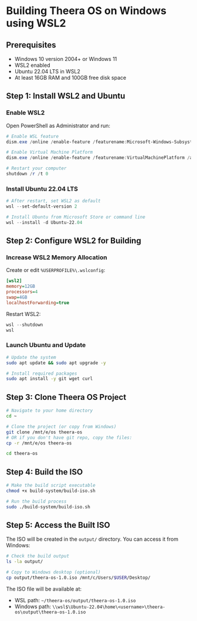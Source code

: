 # Building Theera OS on Windows using WSL2

## Prerequisites
- Windows 10 version 2004+ or Windows 11
- WSL2 enabled
- Ubuntu 22.04 LTS in WSL2
- At least 16GB RAM and 100GB free disk space

## Step 1: Install WSL2 and Ubuntu

### Enable WSL2
Open PowerShell as Administrator and run:
```powershell
# Enable WSL feature
dism.exe /online /enable-feature /featurename:Microsoft-Windows-Subsystem-Linux /all /norestart

# Enable Virtual Machine Platform
dism.exe /online /enable-feature /featurename:VirtualMachinePlatform /all /norestart

# Restart your computer
shutdown /r /t 0
```

### Install Ubuntu 22.04 LTS
```powershell
# After restart, set WSL2 as default
wsl --set-default-version 2

# Install Ubuntu from Microsoft Store or command line
wsl --install -d Ubuntu-22.04
```

## Step 2: Configure WSL2 for Building

### Increase WSL2 Memory Allocation
Create or edit `%USERPROFILE%\.wslconfig`:
```ini
[wsl2]
memory=12GB
processors=4
swap=4GB
localhostForwarding=true
```

Restart WSL2:
```powershell
wsl --shutdown
wsl
```

### Launch Ubuntu and Update
```bash
# Update the system
sudo apt update && sudo apt upgrade -y

# Install required packages
sudo apt install -y git wget curl
```

## Step 3: Clone Theera OS Project

```bash
# Navigate to your home directory
cd ~

# Clone the project (or copy from Windows)
git clone /mnt/e/os theera-os
# OR if you don't have git repo, copy the files:
cp -r /mnt/e/os theera-os

cd theera-os
```

## Step 4: Build the ISO

```bash
# Make the build script executable
chmod +x build-system/build-iso.sh

# Run the build process
sudo ./build-system/build-iso.sh
```

## Step 5: Access the Built ISO

The ISO will be created in the `output/` directory. You can access it from Windows:
```bash
# Check the build output
ls -la output/

# Copy to Windows desktop (optional)
cp output/theera-os-1.0.iso /mnt/c/Users/$USER/Desktop/
```

The ISO file will be available at:
- WSL path: `~/theera-os/output/theera-os-1.0.iso`
- Windows path: `\\wsl$\Ubuntu-22.04\home\<username>\theera-os\output\theera-os-1.0.iso`
